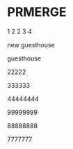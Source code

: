 # PRMERGE

1
2
2
3
4


new guesthouse

guesthouse

22222

333333

44444444

99999999

88888888

7777777
